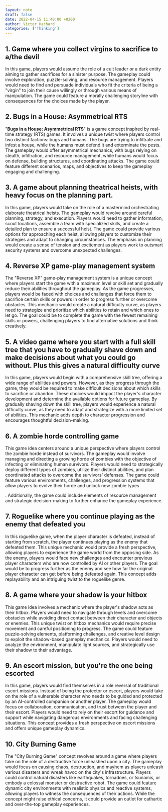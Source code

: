 ```yaml
---
layout: note
draft: false
date: 2022-04-15 11:40:00 +0200
author: Victor Hachard
categories: ['Thinking']
---
```


## 1. Game where you collect virgins to sacrifice to a/the devil

In this game, players would assume the role of a cult leader or a dark entity aiming to gather sacrifices for a sinister purpose. The gameplay could involve exploration, puzzle-solving, and resource management. Players would need to find and persuade individuals who fit the criteria of being a "virgin" to join their cause willingly or through various means of manipulation. The game could feature a morally challenging storyline with consequences for the choices made by the player.

## 2. Bugs in a House: Asymmetrical RTS

"**Bugs in a House: Asymmetrical RTS**" is a game concept inspired by real-time strategy (RTS) games. It involves a unique twist where players control two distinct factions: bugs and humans. The bugs are trying to infiltrate and infest a house, while the humans must defend it and exterminate the pests. The gameplay would offer asymmetrical mechanics, with bugs relying on stealth, infiltration, and resource management, while humans would focus on defense, building structures, and coordinating attacks. The game could feature different scenarios, maps, and objectives to keep the gameplay engaging and challenging.

## 3. A game about planning theatrical heists, with heavy focus on the planning part.

In this game, players would take on the role of a mastermind orchestrating elaborate theatrical heists. The gameplay would revolve around careful planning, strategy, and execution. Players would need to gather information, scout locations, assemble a team with specialized skills, and create a detailed plan to ensure a successful heist. The game could provide various options for approaching each heist, allowing players to customize their strategies and adapt to changing circumstances. The emphasis on planning would create a sense of tension and excitement as players work to outsmart security systems and overcome unexpected challenges.

## 4. Reverse XP game-play management system

The "Reverse XP" game-play management system is a unique concept where players start the game with a maximum level or skill set and gradually reduce their abilities throughout the gameplay. As the game progresses, players would be faced with choices and challenges that force them to sacrifice certain skills or powers in order to progress further or overcome obstacles. This mechanic would create a natural difficulty curve, as players need to strategize and prioritize which abilities to retain and which ones to let go. The goal could be to complete the game with the fewest remaining skills or powers, challenging players to find alternative solutions and think creatively.

## 5. A video game where you start with a full skill tree that you have to gradually shave down and make decisions about what you could go without. Plus this gives a natural difficulty curve

In this game, players would begin with a comprehensive skill tree, offering a wide range of abilities and powers. However, as they progress through the game, they would be required to make difficult decisions about which skills to sacrifice or abandon. These choices would impact the player's character development and determine the available options for future gameplay. By gradually shaving down the skill tree, players would experience a natural difficulty curve, as they need to adapt and strategize with a more limited set of abilities. This mechanic adds depth to character progression and encourages thoughtful decision-making.

## 6. A zombie horde controlling game

This game idea centers around a unique perspective where players control the zombie horde instead of survivors. The gameplay would involve managing and directing a growing horde of zombies with the objective of infecting or eliminating human survivors. Players would need to strategically deploy different types of zombies, utilize their distinct abilities, and plan coordinated attacks to overcome the survivors' defenses. The game could feature various environments, challenges, and progression systems that allow players to evolve their horde and unlock new zombie types

. Additionally, the game could include elements of resource management and strategic decision-making to further enhance the gameplay experience.

## 7. Roguelike where you continue playing as the enemy that defeated you

In this roguelike game, when the player character is defeated, instead of starting from scratch, the player continues playing as the enemy that defeated them. This unique mechanic would provide a fresh perspective, allowing players to experience the game world from the opposing side. As the enemy, players would face new challenges and encounter previous player characters who are now controlled by AI or other players. The goal would be to progress further as the enemy and see how far the original player character can get before being defeated again. This concept adds replayability and an intriguing twist to the roguelike genre.

## 8. A game where your shadow is your hitbox

This game idea involves a mechanic where the player's shadow acts as their hitbox. Players would need to navigate through levels and overcome obstacles while avoiding direct contact between their character and objects or enemies. This unique twist on hitbox mechanics would require precise movement and careful positioning to progress. The game could feature puzzle-solving elements, platforming challenges, and creative level design to exploit the shadow-based gameplay mechanics. Players would need to analyze the environment, manipulate light sources, and strategically use their shadow to their advantage.

## 9. An escort mission, but you're the one being escorted

In this game, players would find themselves in a role reversal of traditional escort missions. Instead of being the protector or escort, players would take on the role of a vulnerable character who needs to be guided and protected by an AI-controlled companion or another player. The gameplay would focus on collaboration, communication, and trust between the player and their escort. Players would need to rely on their escort for guidance and support while navigating dangerous environments and facing challenging situations. This concept provides a fresh perspective on escort missions and offers unique gameplay dynamics.

## 10. City Burning Game

The "City Burning Game" concept revolves around a game where players take on the role of a destructive force unleashed upon a city. The gameplay would focus on causing chaos, destruction, and mayhem as players unleash various disasters and wreak havoc on the city's infrastructure. Players could control natural disasters like earthquakes, tornadoes, or tsunamis, or embody a colossal monster or destructive robot. The game could feature dynamic city environments with realistic physics and reactive systems, allowing players to witness the consequences of their actions. While the concept might raise ethical concerns, it could provide an outlet for cathartic and over-the-top gameplay experiences.